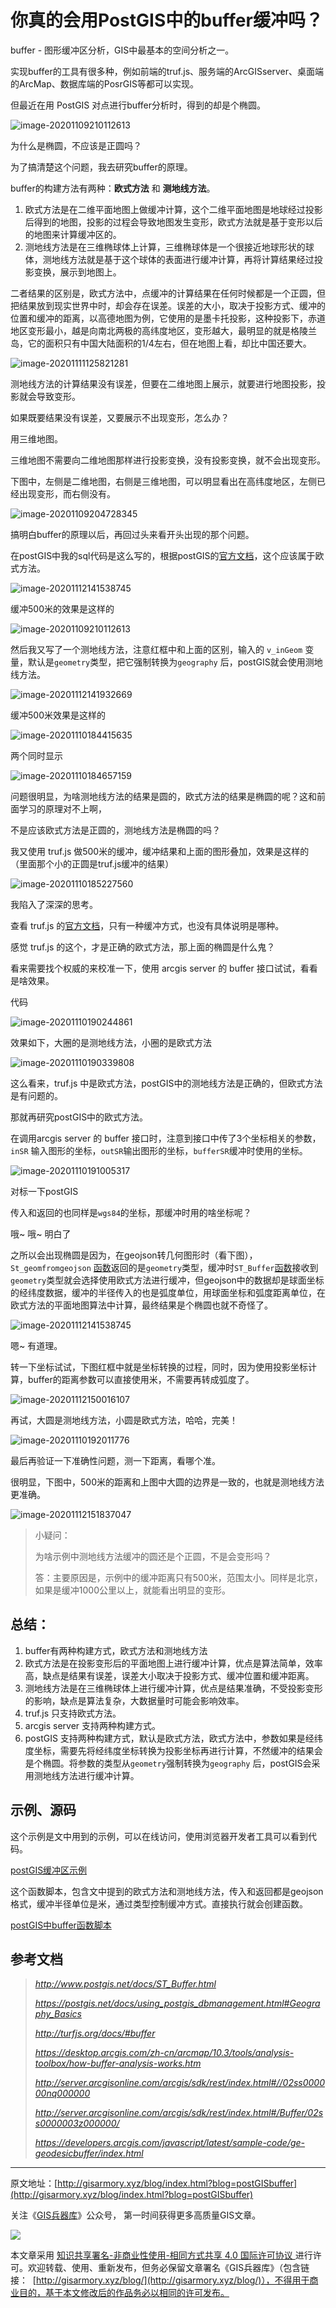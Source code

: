 # 你真的会用PostGIS中的buffer缓冲吗？

buffer - 图形缓冲区分析，GIS中最基本的空间分析之一。

实现buffer的工具有很多种，例如前端的truf.js、服务端的ArcGISserver、桌面端的ArcMap、数据库端的PosrGIS等都可以实现。

但最近在用 PostGIS 对点进行buffer分析时，得到的却是个椭圆。

![image-20201109210112613](http://blogimage.gisarmory.xyz/20201112122638.png)

为什么是椭圆，不应该是正圆吗？

为了搞清楚这个问题，我去研究buffer的原理。

buffer的构建方法有两种：**欧式方法** 和 **测地线方法**。

1. 欧式方法是在二维平面地图上做缓冲计算，这个二维平面地图是地球经过投影后得到的地图，投影的过程会导致地图发生变形，欧式方法就是基于变形以后的地图来计算缓冲区的。
2. 测地线方法是在三维椭球体上计算，三维椭球体是一个很接近地球形状的球体，测地线方法就是基于这个球体的表面进行缓冲计算，再将计算结果经过投影变换，展示到地图上。


二者结果的区别是，欧式方法中，点缓冲的计算结果在任何时候都是一个正圆，但把结果放到现实世界中时，却会存在误差。误差的大小，取决于投影方式、缓冲的位置和缓冲的距离，以高德地图为例，它使用的是墨卡托投影，这种投影下，赤道地区变形最小，越是向南北两极的高纬度地区，变形越大，最明显的就是格陵兰岛，它的面积只有中国大陆面积的1/4左右，但在地图上看，却比中国还要大。

![image-20201111125821281](http://blogimage.gisarmory.xyz/20201112122649.png)



测地线方法的计算结果没有误差，但要在二维地图上展示，就要进行地图投影，投影就会导致变形。

如果既要结果没有误差，又要展示不出现变形，怎么办？

用三维地图。

三维地图不需要向二维地图那样进行投影变换，没有投影变换，就不会出现变形。

下图中，左侧是二维地图，右侧是三维地图，可以明显看出在高纬度地区，左侧已经出现变形，而右侧没有。

![image-20201109204728345](http://blogimage.gisarmory.xyz/20201112122653.png)



搞明白buffer的原理以后，再回过头来看开头出现的那个问题。

在postGIS中我的sql代码是这么写的，根据postGIS的[官方文档](http://www.postgis.net/docs/ST_Buffer.html)，这个应该属于欧式方法。

![image-20201112141538745](http://blogimage.gisarmory.xyz/20201112154513.png)

缓冲500米的效果是这样的

![image-20201109210112613](http://blogimage.gisarmory.xyz/20201112122638.png)



然后我又写了一个测地线方法，注意红框中和上面的区别，输入的 `v_inGeom` 变量，默认是`geometry`类型，把它强制转换为`geography` 后，postGIS就会使用测地线方法。

![image-20201112141932669](http://blogimage.gisarmory.xyz/20201112154509.png)

缓冲500米效果是这样的

![image-20201110184415635](http://blogimage.gisarmory.xyz/20201112122708.png)

两个同时显示

![image-20201110184657159](http://blogimage.gisarmory.xyz/20201112122718.png)

问题很明显，为啥测地线方法的结果是圆的，欧式方法的结果是椭圆的呢？这和前面学习的原理对不上啊，

不是应该欧式方法是正圆的，测地线方法是椭圆的吗？

我又使用 truf.js 做500米的缓冲，缓冲结果和上面的图形叠加，效果是这样的（里面那个小的正圆是truf.js缓冲的结果）

![image-20201110185227560](http://blogimage.gisarmory.xyz/20201112122735.png)

我陷入了深深的思考。

查看 truf.js 的[官方文档](http://turfjs.org/docs/#buffer)，只有一种缓冲方式，也没有具体说明是哪种。

感觉 truf.js 的这个，才是正确的欧式方法，那上面的椭圆是什么鬼？



看来需要找个权威的来校准一下，使用 arcgis server 的 buffer 接口试试，看看是啥效果。

代码

![image-20201110190244861](http://blogimage.gisarmory.xyz/20201112122740.png)

效果如下，大圈的是测地线方法，小圈的是欧式方法

![image-20201110190339808](http://blogimage.gisarmory.xyz/20201112122743.png)



这么看来，truf.js 中是欧式方法，postGIS中的测地线方法是正确的，但欧式方法是有问题的。

那就再研究postGIS中的欧式方法。

在调用arcgis server 的 buffer 接口时，注意到接口中传了3个坐标相关的参数，`inSR` 输入图形的坐标，`outSR`输出图形的坐标，`bufferSR`缓冲时使用的坐标。

![image-20201110191005317](http://blogimage.gisarmory.xyz/20201112122747.png)

对标一下postGIS

传入和返回的也同样是`wgs84`的坐标，那缓冲时用的啥坐标呢？

哦~ 哦~   明白了

之所以会出现椭圆是因为，在geojson转几何图形时（看下图），`St_geomfromgeojson` [函数](http://postgis.net/docs/ST_GeomFromGeoJSON.html)返回的是`geometry`类型，缓冲时`ST_Buffer`[函数](http://www.postgis.net/docs/ST_Buffer.html)接收到`geometry`类型就会选择使用欧式方法进行缓冲，但geojson中的数据却是球面坐标的经纬度数据，缓冲的半径传入的也是弧度单位，用球面坐标和弧度距离单位，在欧式方法的平面地图算法中计算，最终结果是个椭圆也就不奇怪了。

![image-20201112141538745](http://blogimage.gisarmory.xyz/20201112154529.png)

嗯~ 有道理。

转一下坐标试试，下图红框中就是坐标转换的过程，同时，因为使用投影坐标计算，buffer的距离参数可以直接使用米，不需要再转成弧度了。

![image-20201112150016107](http://blogimage.gisarmory.xyz/20201112154533.png)

再试，大圆是测地线方法，小圆是欧式方法，哈哈，完美！

![image-20201110192011776](http://blogimage.gisarmory.xyz/20201112122753.png)

最后再验证一下准确性问题，测一下距离，看哪个准。

很明显，下图中，500米的距离和上图中大圆的边界是一致的，也就是测地线方法更准确。

![image-20201112151837047](http://blogimage.gisarmory.xyz/20201112155024.png)



> 小疑问：
>
> 为啥示例中测地线方法缓冲的圆还是个正圆，不是会变形吗？
>
> 答：主要原因是，示例中的缓冲距离只有500米，范围太小。同样是北京，如果是缓冲1000公里以上，就能看出明显的变形。



## 总结：

1. buffer有两种构建方式，欧式方法和测地线方法
2. 欧式方法是在投影变形后的平面地图上进行缓冲计算，优点是算法简单，效率高，缺点是结果有误差，误差大小取决于投影方式、缓冲位置和缓冲距离。
3. 测地线方法是在三维椭球体上进行缓冲计算，优点是结果准确，不受投影变形的影响，缺点是算法复杂，大数据量时可能会影响效率。
4. truf.js 只支持欧式方法。
5. arcgis server 支持两种构建方式。
6. postGIS 支持两种构建方式，默认是欧式方法，欧式方法中，参数如果是经纬度坐标，需要先将经纬度坐标转换为投影坐标再进行计算，不然缓冲的结果会是个椭圆。将参数的类型从`geometry`强制转换为`geography` 后，postGIS会采用测地线方法进行缓冲计算。

## 示例、源码

这个示例是文中用到的示例，可以在线访问，使用浏览器开发者工具可以看到代码。

[postGIS缓冲区示例](http://gisarmory.xyz/blog/index.html?demo=postGISbuffer)

这个函数脚本，包含文中提到的欧式方法和测地线方法，传入和返回都是geojson格式，缓冲半径单位是米，通过类型控制缓冲方式。直接执行就会创建函数。

[postGIS中buffer函数脚本](http://gisarmory.xyz/blog/index.html?source=postGISbuffer)



## 参考文档

> *http://www.postgis.net/docs/ST_Buffer.html*
>
> *https://postgis.net/docs/using_postgis_dbmanagement.html#Geography_Basics*
>
> *http://turfjs.org/docs/#buffer*
>
> *https://desktop.arcgis.com/zh-cn/arcmap/10.3/tools/analysis-toolbox/how-buffer-analysis-works.htm*
>
> *http://server.arcgisonline.com/arcgis/sdk/rest/index.html#//02ss000000nq000000*
>
> *http://server.arcgisonline.com/arcgis/sdk/rest/index.html#/Buffer/02ss0000003z000000/*
>
> *https://developers.arcgis.com/javascript/latest/sample-code/ge-geodesicbuffer/index.html*





* * *

原文地址：[http://gisarmory.xyz/blog/index.html?blog=postGISbuffer](http://gisarmory.xyz/blog/index.html?blog=postGISbuffer)

关注《[GIS兵器库](http://gisarmory.xyz/blog/index.html?blog=wechat)》公众号， 第一时间获得更多高质量GIS文章。

![](http://blogimage.gisarmory.xyz/20200923063756.png)

本文章采用 [知识共享署名-非商业性使用-相同方式共享 4.0 国际许可协议 ](https://creativecommons.org/licenses/by-nc-sa/4.0/deed.zh)进行许可。欢迎转载、使用、重新发布，但务必保留文章署名《GIS兵器库》（包含链接：  [http://gisarmory.xyz/blog/](http://gisarmory.xyz/blog/)），不得用于商业目的，基于本文修改后的作品务必以相同的许可发布。